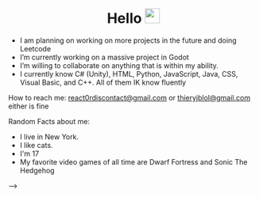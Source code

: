 <h1 align = "center">
  Hello
  <img src="https://media.giphy.com/media/hvRJCLFzcasrR4ia7z/giphy.gif" width="30px"/>
 </h1>

- I am planning on working on more projects in the future and doing Leetcode
- I’m currently working on a massive project in Godot
- I’m willing to collaborate on anything that is within my ability.
- I currently know C# (Unity), HTML, Python, JavaScript, Java, CSS, Visual Basic, and C++. All of them IK know fluently 


How to reach me: 
react0rdiscontact@gmail.com or thieryjblol@gmail.com either is fine

Random Facts about me: 
- I live in New York. 
- I like cats.
- I'm 17
- My favorite video games of all time are Dwarf Fortress and Sonic The Hedgehog

-->
